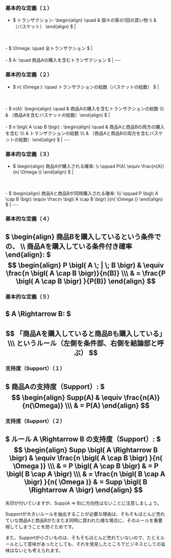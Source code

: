 ### 基本的な定義（１）
- $ トランザクション: \begin{align} \quad & 個々の客の1回の買い物 \\\ & （バスケット） \end{align} $ |
<br>
<br>
- $ \Omega: \quad 全トランザクション $ |
<br>
<br>
- $ A: \quad 商品Aの購入を含むトランザクション $ |
---

### 基本的な定義（２）
- $ n( \Omega ): \quad トランザクションの総数（バスケットの総数） $ |
<br>
<br>
- $ n(A): \begin{align} \quad & 商品Aの購入を含むトランザクションの総数 \\\ & （商品Aを含むバスケットの総数）\end{align} $ |
<br>
<br>
- $ n \bigl( A \cap B \bigr) : \begin{align} \quad & 商品Aと商品Bの両方の購入を含む \\\ & トランザクションの総数 \\\ & （商品Aと商品Bの両方を含むバスケットの総数）\end{align} $ |
---

### 基本的な定義（３）
- $ \begin{align} 商品Aが購入される確率: \\\ \qquad P(A) \equiv \frac{n(A)}{n( \Omega )} \end{align} $ |
<br>
<br>
- $ \begin{align} 商品Aと商品Bが同時購入される確率: \\\ \qquad P \bigl( A \cap B \bigr) \equiv \frac{n \bigl( A \cap B \bigr) }{n( \Omega )} \end{align} $ |
---

### 基本的な定義（４）
$ \begin{align} 商品Bを購入しているという条件での、 \\\ 商品Aを購入している条件付き確率 \end{align}: $
<br>
$$ \begin{align} P \bigl( A \; | \; B \bigr) & \equiv \frac{n \bigl( A \cap B \bigr)}{n(B)} \\\ & = \frac{P \bigl( A \cap B \bigr) }{P(B)} \end{align} $$
---

### 基本的な定義（５）
$ A \Rightarrow B: $
<br>
<br>
$$ 「商品Aを購入していると商品Bも購入している」 \\\ というルール（左側を条件部、右側を結論部と呼ぶ） $$
---

### 支持度（Support）（１）
$ 商品Aの支持度（Support）: $
$$ \begin{align} Supp(A) & \equiv \frac{n(A)}{n(\Omega)} \\\ & = P(A) \end{align} $$
---

### 支持度（Support）（２）
$ ルール A \Rightarrow B の支持度（Support）: $
$$ \begin{align} Supp \bigl( A \Rightarrow B \bigr) & \equiv \frac{n \bigl( A \cap B \bigr) }{n( \Omega )} \\\ & = P \bigl( A \cap B \bigr) & = P \bigl( B \cap A \bigr) \\\ & = \frac{n \bigl( B \cap A \bigr) }{n( \Omega )} & = Supp \bigl( B \Rightarrow A \bigr) \end{align} $$
---

矢印が付いていますが、Supp(A => B)に方向性はないことに注意しましょう。

Supportが大きいルールを抽出することが必要な理由は、そもそもほとんど売れていな商品Aと商品Bがたまたま同時に買われた様な場合に、そのルールを重要視してしまうことを防ぐためです。

また、Supportが小さいものは、そもそもほとんど売れていないので、たとえルールとして意味があったとしても、それを発見したところでビジネスとしての旨味はないとも考えられます。
